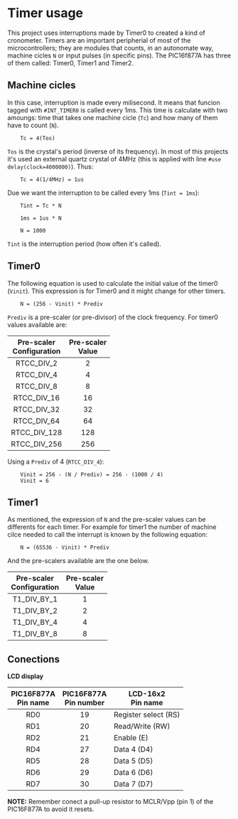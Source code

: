 Timer usage
=======================
This project uses interruptions made by Timer0 to created a kind of cronometer. 
Timers are an important peripherial of most of the microcontrollers; they are 
modules that counts, in an autonomate way, machine cicles `N` or input pulses 
(in specific pins). The PIC16f877A has three of them called: Timer0, Timer1 and Timer2. 

Machine cicles
---------------------
In this case, interruption is made every milisecond. It means that funcion tagged 
with `#INT_TIMER0` is called every 1ms. This time is calculate with two amoungs:
time that takes one machine cicle (`Tc`) and how many of them have to count (`N`).

		Tc = 4(Tos)

`Tos` is the crystal's period (inverse of its frequency). In most of this projects 
it's used an external quartz crystal of 4MHz (this is applied with line `#use delay(clock=4000000)`).
Thus:

		Tc = 4(1/4MHz) = 1us

Due we want the interruption to be called every 1ms (`Tint = 1ms`):

		Tint = Tc * N 

		1ms = 1us * N

		N = 1000

`Tint` is the interruption period (how often it's called). 

Timer0
-----------------------------
The following equation is used to calculate the initial value of the timer0 (`Vinit`). 
This expression is for Timer0 and it might change for other timers. 

		N = (256 - Vinit) * Prediv

`Prediv` is a pre-scaler (or pre-divisor) of the clock frequency. For timer0 values available are:

| Pre-scaler<br>Configuration | Pre-scaler<br>Value |
|:---------------------------:|:-------------------:|
|          RTCC_DIV_2         |          2          |
|          RTCC_DIV_4         |          4          |
|          RTCC_DIV_8         |          8          |
|          RTCC_DIV_16        |          16         |
|          RTCC_DIV_32        |          32         |
|          RTCC_DIV_64        |          64         |
|          RTCC_DIV_128       |          128        |
|          RTCC_DIV_256       |          256        |

Using a `Prediv` of 4 (`RTCC_DIV_4`):

		Vinit = 256 - (N / Prediv) = 256 - (1000 / 4)
		Vinit = 6

Timer1
-----------------------------------
As mentioned, the expression of `N` and the pre-scaler values can be differents for
each timer. For example for timer1 the number of machine cilce needed to call the 
interrupt is known by the following equation:

		N = (65536 - Vinit) * Prediv

And the pre-scalers available are the one below.

| Pre-scaler<br>Configuration | Pre-scaler<br>Value |
|:---------------------------:|:-------------------:|
|          T1_DIV_BY_1        |          1          |
|          T1_DIV_BY_2        |          2          |
|          T1_DIV_BY_4        |          4          |
|          T1_DIV_BY_8        |          8          |

Conections
--------------------------

**LCD display**

| PIC16F877A<br>Pin name | PIC16F877A<br>Pin number | LCD-16x2<br>Pin name |
|:----------------------:|:------------------------:|----------------------|
|           RD0          |            19            | Register select (RS) |
|           RD1          |            20            | Read/Write (RW)      |
|           RD2          |            21            | Enable (E)           |
|           RD4          |            27            | Data 4 (D4)          |
|           RD5          |            28            | Data 5 (D5)          |
|           RD6          |            29            | Data 6 (D6)          |
|           RD7          |            30            | Data 7 (D7)          |

**NOTE:** Remember conect a pull-up resistor to MCLR/Vpp (pin 1) of the PIC16F877A to avoid it resets.
